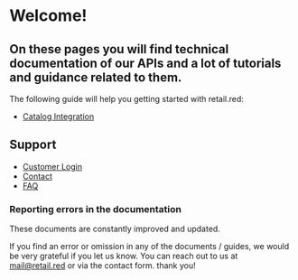 # Welcome!

## On these pages you will find technical documentation of our APIs and a lot of tutorials and guidance related to them.

The following guide will help you getting started with retail.red:

- [Catalog Integration](./guides/integrations/catalog/general-integration-info.md)

## Support
* [Customer Login](https://next.admin.shopgate.com/)
* [Contact](https://retail.red/en/kontakt)
* [FAQ](https://retail.red/en/faq)

### Reporting errors in the documentation

These documents are constantly improved and updated.

If you find an error or omission in any of the documents / guides, we would be very grateful if you let us know. You can reach out to us at [mail@retail.red](mailto:mail@retail.red) or via the contact form. thank you!
